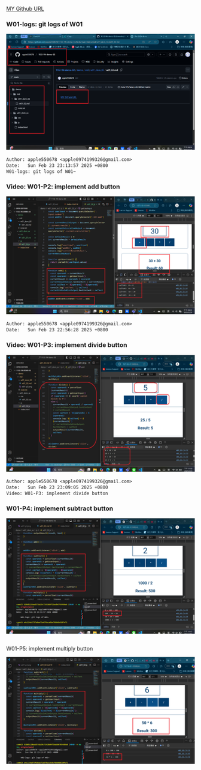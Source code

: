 [MY Github URL](https://github.com/apple550678/1132-1N-demo-02)

### W01-logs: git logs of W01

![](w01-logs.png)

```
Author: apple550678 <apple0974199326@gmail.com>
Date:   Sun Feb 23 23:13:57 2025 +0800
W01-logs: git logs of W01~
```

### Video: W01-P2: implement add button

![](w01-p2.png)

```
Author: apple550678 <apple0974199326@gmail.com>
Date:   Sun Feb 23 22:56:28 2025 +0800
```

### Video: W01-P3: implement divide button

![](w01-p3.png)

```
Author: apple550678 <apple0974199326@gmail.com>
Date:   Sun Feb 23 23:09:05 2025 +0800
Video: W01-P3: implement divide button
```

### W01-P4: implement subtract button

![](w01-p4.png)

```

```

W01-P5: implement multiply button

![](w01-p5.png)

```

```
